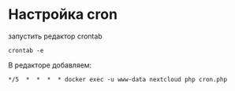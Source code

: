 # Настройка cron

запустить редактор crontab
```
crontab -e
```
В редакторе добавляем:
```
*/5  *  *  *  * docker exec -u www-data nextcloud php cron.php
```

